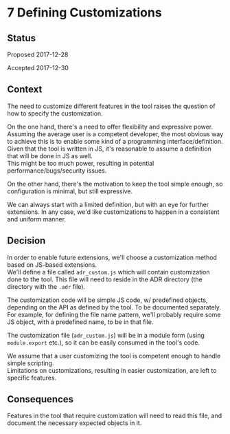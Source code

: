# 7 Defining Customizations

## Status

Proposed 2017-12-28
  
Accepted 2017-12-30

## Context
The need to customize different features in the tool raises the question of how to specify the customization.

On the one hand, there's a need to offer flexibility and expressive power. Assuming the average user is a competent developer, the most obvious way to achieve this  is to enable
some kind of a programming interface/definition.  
Given that the tool is written in JS, it's reasonable to assume a definition that will be done in JS as well.  
This might be too much power, resulting in potential performance/bugs/security issues.

On the other hand, there's the motivation to keep the tool simple enough, so configuration is minimal, but still expressive.

We can always start with a limited definition, but with an eye for further extensions. In any case, we'd like customizations to happen in a consistent and uniform manner.

## Decision
In order to enable future extensions, we'll choose a customization method based on JS-based extensions.  
We'll define a file called `adr_custom.js` which will contain customization done to the tool. This file will need to reside in the ADR directory (the directory with the `.adr` file).

The customization code will be simple JS code, w/ predefined objects, depending on the API as defined by the tool. To be documented separately.  
For example, for defining the file name pattern, we'll probably require some JS object, with a predefined name, to be in that file.

The customization file (`adr_custom.js`) will be in a module form (using `module.export` etc.), so it can be easily consumed in the tool's code.

We assume that a user customizing the tool is competent enough to handle simple scripting.  
Limitations on customizations, resulting in easier customization, are left to specific features.

## Consequences

Features in the tool that require customization will need to read this file, and document the necessary expected objects in it.


    